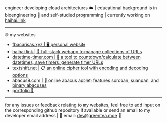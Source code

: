 engineer developing cloud architectures ☁️ | educational background is in bioengineering 🧬 and self-studied programming | currently working on [haihai.link](https://haihai.link/development_notes.html)

-----

🌐 my websites
- [fbacarisas.xyz | 🖥️ personal website](https://fbacarisas.xyz)
- [haihai.link | 🔗 full-stack webapp to manage collections of URLs ](https://haihai.link)
- [datetime-timer.com | 📅 a tool to countdown/calculate between datetimes, save timers, generate timer URLs](https://datetime-timer.com)
- [textshift.net | 📋 an online cipher tool with encoding and decoding options](https://textshift.net)
- [abacus9.com | 🧮 online abacus applet; features soroban, suanpan, and binary abacuses](https://abacus9.com)
- [portfolio 💼](https://fbacarisas.xyz/video/portfolio/)

-----

for any issues or feedback relating to my websites, feel free to add input on the corresponding github repository if available or send an email to my developer email address | 📧 email: dev@greentea.moe 🍵
